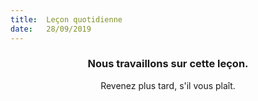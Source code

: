 ```yaml
---
title:  Leçon quotidienne
date:   28/09/2019
---
```


### <center>Nous travaillons sur cette leçon.</center>
<center>Revenez plus tard, s'il vous plaît.</center>